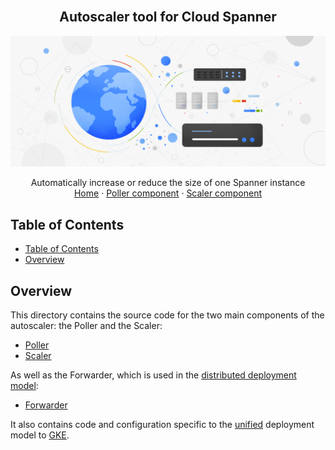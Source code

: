 <br />
<p align="center">
  <h2 align="center">Autoscaler tool for Cloud Spanner</h2>
  <img alt="Autoscaler" src="../resources/BlogHeader_Database_3.max-2200x2200.jpg">

  <p align="center">
    <!-- In one sentence: what does the code in this directory do? -->
    Automatically increase or reduce the size of one Spanner instance
    <br />
    <a href="../README.md">Home</a>
    ·
    <a href="poller/README.md">Poller component</a>
    ·
    <a href="scaler/README.md">Scaler component</a>
  </p>
</p>

## Table of Contents

*   [Table of Contents](#table-of-contents)
*   [Overview](#overview)

## Overview

This directory contains the source code for the two main components of the
autoscaler: the Poller and the Scaler:

*   [Poller](poller/README.md)
*   [Scaler](scaler/README.md)

As well as the Forwarder, which is used in the
[distributed deployment model][distributed-docs]:

*   [Forwarder](forwarder/README.md)

It also contains code and configuration specific to the [unified][unified-docs]
deployment model to [GKE][gke-docs].

[distributed-docs]: ../terraform/cloud-functions/distributed/README.md
[gke-docs]: https://cloud.google.com/kubernetes-engine
[unified-docs]: ../terraform/gke/README.md#deployment-models
